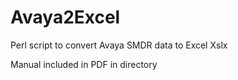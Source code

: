 # Avaya2Excel
Perl script to convert Avaya SMDR data to Excel Xslx

Manual included in PDF in directory
